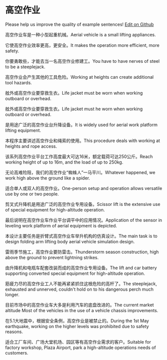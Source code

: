 # 高空作业

Please help us improve the quality of example sentences! [Edit on Github](https://github.com/jiyushe/jiyu-example-sentence-source/blob/main/chinese/gaokongzuoye.md)

<p><span class="chinese">高空作业车是一种小型起重机械。</span><span class="english">Aerial vehicle is a small lifting appliances.</span></p>

<p><span class="chinese">它使高空作业效率更高，更安全。</span><span class="english">It makes the operation more efficient, more safety.</span></p>

<p><span class="chinese">你要勇敢些，才能去当一名高空作业修建工。</span><span class="english">You have to have nerves of steel to be a steeplejack.</span></p>

<p><span class="chinese">高空作业会产生其他的工具危险。</span><span class="english">Working at heights can create additional tool hazards.</span></p>

<p><span class="chinese">舷外或高空作业要穿救生衣。</span><span class="english">Life jacket must be worn when working outboard or overhead.</span></p>

<p><span class="chinese">舷外或高空作业要穿救生衣。</span><span class="english">Life jacket must he worn when working outboard or overhead.</span></p>

<p><span class="chinese">是用途广泛的高空作业台升降设备。</span><span class="english">It is widely used for aerial work platform lifting equipment.</span></p>

<p><span class="chinese">本程序主要讲述高空作业和绳索的使用。</span><span class="english">This procedure deals with working at heights and rope access.</span></p>

<p><span class="chinese">该系列高空作业平台工作高度最大可达16米，额定载荷可达250公斤。</span><span class="english">Reach working height of up to 16m, and the load of up to 250kg.</span></p>

<p><span class="chinese">无论高难险阻，我们的高空作业“蜘蛛人”一马平川。</span><span class="english">Whatever happened, we work high above the ground like a spider.</span></p>

<p><span class="chinese">适合单人或双人的高空作业。</span><span class="english">One-person setup and operation allows versatile use by one or two people.</span></p>

<p><span class="chinese">剪叉式升降机是用途广泛的高空作业专用设备。</span><span class="english">Scissor lift is the extensive use of special equipment for high-altitude operation.</span></p>

<p><span class="chinese">最后说明在高空作业车作业平台调平中的应用情况。</span><span class="english">Application of the sensor in leveling work platform of aerial equipment is depicted.</span></p>

<p><span class="chinese">本设计主要任务是折臂式高空作业车举升机构的仿真设计。</span><span class="english">The main task is to design folding arm lifting body aerial vehicle simulation design.</span></p>

<p><span class="chinese">雷雨季节施工，高空作业要防雷击。</span><span class="english">Thunderstorm season construction, high above the ground to prevent lightning strikes.</span></p>

<p><span class="chinese">由升降机和电瓶车配套改装而成的高空作业专用设备。</span><span class="english">The lift and car battery supporting converted special equipment for high-altitude operation.</span></p>

<p><span class="chinese">筋疲力尽的高空作业工人不能再紧紧抓住这根危险的高杆了。</span><span class="english">The steeplejack, exhausted and unnerved, couldn't hold on to his dangerous perch much longer.</span></p>

<p><span class="chinese">目前市场中的高空作业车大多是利用汽车的底盘改进的。</span><span class="english">The current market altitude Most of the vehicles in the use of a vehicle chassis improvements.</span></p>

<p><span class="chinese">在5.1大地震中，根据安全条例，高空作业是被禁止的。</span><span class="english">During the 1st May earthquake, working on the higher levels was prohibited due to safety reasons.</span></p>

<p><span class="chinese">适合工厂车间、广场大堂机场、园区等有高空作业需求的客户。</span><span class="english">Suitable for factory workshop, Plaza Airport, park a high-altitude operations needs of customers.</span></p>

